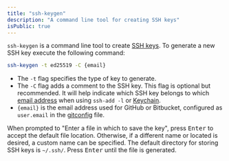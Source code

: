 ```yaml
---
title: "ssh-keygen"
description: "A command line tool for creating SSH keys"
isPublic: true
---
```


`ssh-keygen` is a command line tool to create [SSH keys](ssh-key). To generate a
new SSH key execute the following command:

```sh
ssh-keygen -t ed25519 -C {email}
```

* The `-t` flag specifies the type of key to generate.
* The `-C` flag adds a comment to the SSH key. This flag is optional
  but recommended. It will help indicate which SSH key belongs to which
  [email address](email-address) when using `ssh-add -l` or
  [Keychain](keychain#list-loaded-ssh-keys).
* `{email}` is the email address used for GitHub or Bitbucket, configured as
  `user.email` in the [gitconfig](gitconfig) file.

When prompted to "Enter a file in which to save the key", press <kbd>Enter</kbd>
to accept the default file location. Otherwise, if a different name or located
is desired, a custom name can be specified. The default directory for storing
SSH keys is `~/.ssh/`. Press <kbd>Enter</kbd> until the file is generated.
